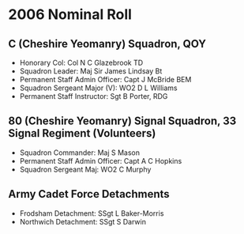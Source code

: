 # 2006 Nominal Roll

## C (Cheshire Yeomanry) Squadron, QOY

* Honorary Col: Col N C Glazebrook TD
* Squadron Leader: Maj Sir James Lindsay Bt
* Permanent Staff Admin Officer: Capt J McBride BEM
* Squadron Sergeant Major (V): WO2 D L Williams
* Permanent Staff Instructor: Sgt B Porter, RDG

## 80 (Cheshire Yeomanry) Signal Squadron, 33 Signal Regiment (Volunteers)

* Squadron Commander: Maj S Mason
* Permanent Staff Admin Officer: Capt A C Hopkins
* Squadron Sergeant Maj: WO2 C Murphy

## Army Cadet Force Detachments

* Frodsham Detachment: SSgt L Baker-Morris
* Northwich Detachment: SSgt S Darwin

